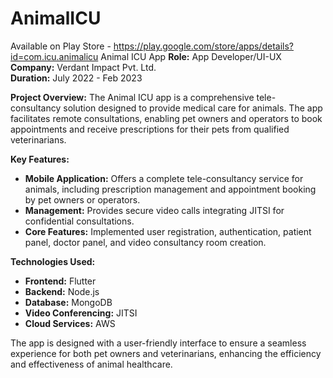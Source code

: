 # AnimalICU
Available on Play Store - https://play.google.com/store/apps/details?id=com.icu.animalicu
 Animal ICU App
**Role:** App Developer/UI-UX  
**Company:** Verdant Impact Pvt. Ltd.  
**Duration:** July 2022 - Feb 2023

**Project Overview:**
The Animal ICU app is a comprehensive tele-consultancy solution designed to provide medical care for animals. The app facilitates remote consultations, enabling pet owners and operators to book appointments and receive prescriptions for their pets from qualified veterinarians.

**Key Features:**
- **Mobile Application:** Offers a complete tele-consultancy service for animals, including prescription management and appointment booking by pet owners or operators.
- **Management:** Provides secure video calls integrating JITSI for confidential consultations.
- **Core Features:** Implemented user registration, authentication, patient panel, doctor panel, and video consultancy room creation.

**Technologies Used:**
- **Frontend:** Flutter
- **Backend:** Node.js
- **Database:** MongoDB
- **Video Conferencing:** JITSI
- **Cloud Services:** AWS

The app is designed with a user-friendly interface to ensure a seamless experience for both pet owners and veterinarians, enhancing the efficiency and effectiveness of animal healthcare.
